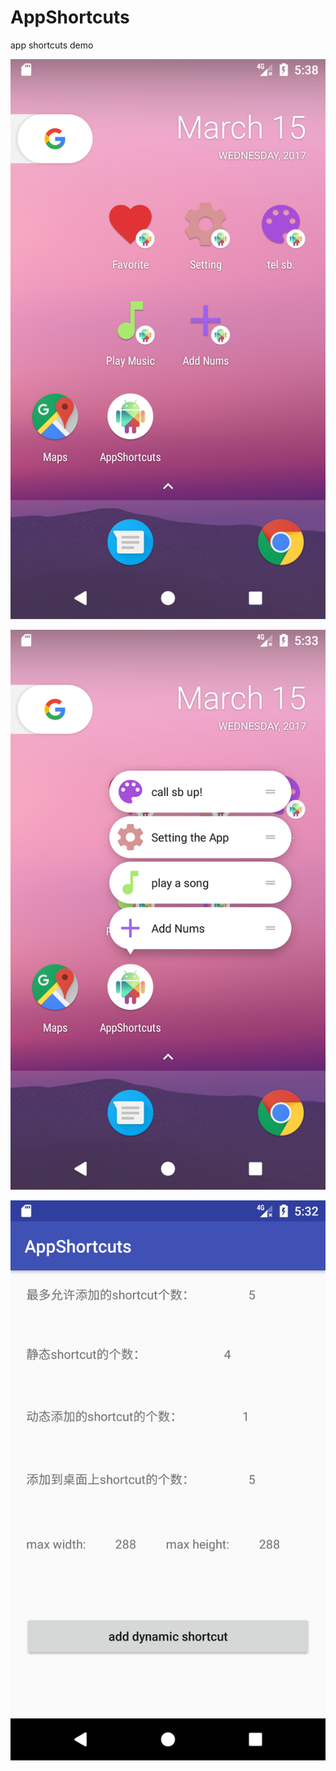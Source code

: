 # AppShortcuts
app shortcuts demo



 ![img1](/readme/home_screen.png)

 ![img1](/readme/home_screen1.png)

 ![img1](/readme/main_activity.png)